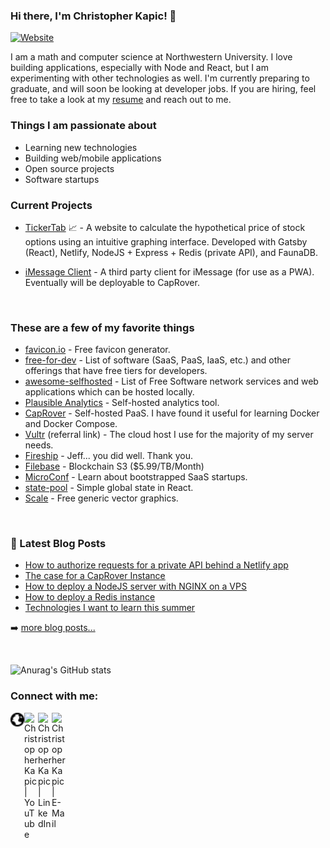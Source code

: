 ### Hi there, I'm Christopher Kapic! 👋

[![Website](https://img.shields.io/website?label=blog.kapic.io&style=for-the-badge&url=https%3A%2F%2Fblog.kapic.io)](https://blog.kapic.io?ref=github)

I am a math and computer science at Northwestern University. I love building applications, especially with Node and React, but I am experimenting with other technologies as well. I'm currently preparing to graduate, and will soon be looking at developer jobs. If you are hiring, feel free to take a look at my [resume](https://cdn.jsdelivr.net/gh/christopher-kapic/christopher-kapic/resumes/resume[1].pdf) and reach out to me.

### Things I am passionate about
 - Learning new technologies
 - Building web/mobile applications
 - Open source projects
 - Software startups

<!-- #### [Resume](https://blog.kapic.io/assets/PDF/Christopher_Kapic_Resume_(Lucario).pdf) | ([Print Version](https://storage.googleapis.com/christopherkapicpdfs01/resume_kapic.pdf)) 📝

#### [Blog](https://blog.kapic.io/) 🖋 -->

### Current Projects
 - [TickerTab](https://tickertab.io/) 📈 -
A website to calculate the hypothetical price of stock options using an intuitive graphing interface. Developed with Gatsby (React), Netlify, NodeJS + Express + Redis (private API), and FaunaDB.

 - [iMessage Client](https://github.com/christopher-kapic/imessageclient) -
A third party client for iMessage (for use as a PWA). Eventually will be deployable to CapRover.


<!-- #### [Kapic Math](https://math.christopherkapic.com/) 💯
An open-source collection of definitions and theorems from math. -->

<br>

<!-- ## My First Project
[Cricky Calculator](https://simmer.io/@cricky14/cricky-calculator) 🧮 is a linear transformation demonstration tool inspired by [3Blue1Brown](https://www.youtube.com/c/3blue1brown) created with Unity (back when I had no idea what I was doing). This is a messy project, but it has a special place in my heart as it was the project through which I was introduced to coding. -->

<!-- <br> -->

### These are a few of my favorite things
 - [favicon.io](https://favicon.io/) - Free favicon generator.
 - [free-for-dev](https://free-for.dev/) - List of software (SaaS, PaaS, IaaS, etc.) and other offerings that have free tiers for developers.  <!-- [repo](https://github.com/ripienaar/free-for-dev) -->
 - [awesome-selfhosted](https://github.com/awesome-selfhosted/awesome-selfhosted) - List of Free Software network services and web applications which can be hosted locally. <!-- [repo](https://github.com/awesome-selfhosted/awesome-selfhosted) -->
 - [Plausible Analytics](https://plausible.io/) - Self-hosted analytics tool.
 - [CapRover](https://caprover.com/) - Self-hosted PaaS. I have found it useful for learning Docker and Docker Compose.
 - [Vultr](https://www.vultr.com/?ref=8752906) (referral link) - The cloud host I use for the majority of my server needs.
 - [Fireship](https://fireship.io/) - Jeff... you did well. Thank you.
 - [Filebase](https://filebase.com/) - Blockchain S3 ($5.99/TB/Month)
 - [MicroConf](https://www.youtube.com/channel/UCHoBKQDRkJcOY2BO47q5Ruw) - Learn about bootstrapped SaaS startups.
 - [state-pool](https://github.com/yezyilomo/state-pool) - Simple global state in React.
 - [Scale](https://2.flexiple.com/scale/multi-color-illustrations) - Free generic vector graphics.

<br>

### 📕 Latest Blog Posts

<!-- BLOG-POST-LIST:START -->
- [How to authorize requests for a private API behind a Netlify app](https://dev.to/christopherkapic/how-to-authorize-requests-for-a-private-api-behind-a-netlify-app-4gpc)
- [The case for a CapRover Instance](https://dev.to/christopherkapic/the-case-for-a-caprover-instance-48h1)
- [How to deploy a NodeJS server with NGINX on a VPS](https://dev.to/christopherkapic/how-to-deploy-a-nodejs-server-with-nginx-on-a-vps-43mb)
- [How to deploy a Redis instance](https://dev.to/christopherkapic/how-to-deploy-a-redis-instance-275c)
- [Technologies I want to learn this summer](https://dev.to/christopherkapic/technologies-i-want-to-learn-this-summer-3n0j)
<!-- BLOG-POST-LIST:END -->

➡️ [more blog posts...](https://blog.kapic.io)

<br>

![Anurag's GitHub stats](https://github-readme-stats.vercel.app/api?username=anuraghazra&show_icons=true&theme=radical)


### Connect with me:

[<img align="left" alt="blog.kapic.io" width="22px" src="https://raw.githubusercontent.com/iconic/open-iconic/master/svg/globe.svg" />](https://blog.kapic.io)
[<img align="left" alt="Christopher Kapic | YouTube" width="22px" src="https://cdn.jsdelivr.net/npm/simple-icons@v3/icons/youtube.svg" />](https://www.youtube.com/channel/UCuXgDzDJhNAwvzvc62GnYwA?view_as=subscriber)
[<img align="left" alt="Christopher Kapic | LinkedIn" width="22px" src="https://cdn.jsdelivr.net/npm/simple-icons@v3/icons/linkedin.svg" />](https://www.linkedin.com/in/christopher-kapic/)
[<img align="left" alt="Christopher Kapic | E-Mail" width="22px" src="https://cdn.jsdelivr.net/npm/simple-icons@v3/icons/gmail.svg" />](mailto:christopherkapic@gmail.com)

